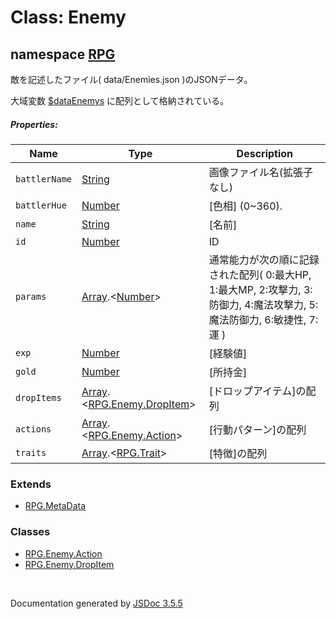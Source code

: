 # Class: Enemy

## namespace [RPG](RPG.md)

敵を記述したファイル( data/Enemies.json )のJSONデータ。
 
大域変数 [$dataEnemys](global.md#dataenemys-arrayrpgenemy) に配列として格納されている。

##### Properties:

| Name | Type | Description |
| --- | --- | --- |
| `battlerName` | [String](String.md) | 画像ファイル名(拡張子なし) |
| `battlerHue` | [Number](Number.md) | [色相] \(0~360). |
| `name` | [String](String.md) | [名前] |
| `id` | [Number](Number.md) | ID |
| `params` | [Array](Array.md).&lt;[Number](Number.md)&gt; | 通常能力が次の順に記録された配列( 0:最大HP, 1:最大MP, 2:攻撃力, 3:防御力, 4:魔法攻撃力, 5:魔法防御力, 6:敏捷性, 7:運 )|
| `exp` | [Number](Number.md) | [経験値] |
| `gold` | [Number](Number.md) | [所持金] |
| `dropItems` | [Array](Array.md).<[RPG.Enemy.DropItem](RPG.Enemy.DropItem.md)> | [ドロップアイテム]の配列 |
| `actions` | [Array](Array.md).<[RPG.Enemy.Action](RPG.Enemy.Action.md)> | [行動パターン]の配列 |
| `traits` | [Array](Array.md).<[RPG.Trait](RPG.Trait.md)> | [特徴]の配列 |


### Extends

* [RPG.MetaData](RPG.MetaData.md)

### Classes

* [RPG.Enemy.Action](RPG.Enemy.Action.md)
* [RPG.Enemy.DropItem](RPG.Enemy.DropItem.md)

 <br>

  Documentation generated by [JSDoc 3.5.5](https://github.com/jsdoc3/jsdoc)
